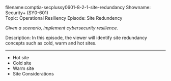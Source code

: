 filename:comptia-secplussy0601-8-2-1-site-redundancy
Showname: Security+ \(SY0-601\)  
Topic: Operational Resiliency 
Episode: Site Redundency

*Given a scenario, implement cybersecurity resilience.*  

Description: In this episode, the viewer will identify site redundancy concepts such as cold, warm and hot sites.

----------

* Hot site
* Cold site
* Warm site
* Site Considerations